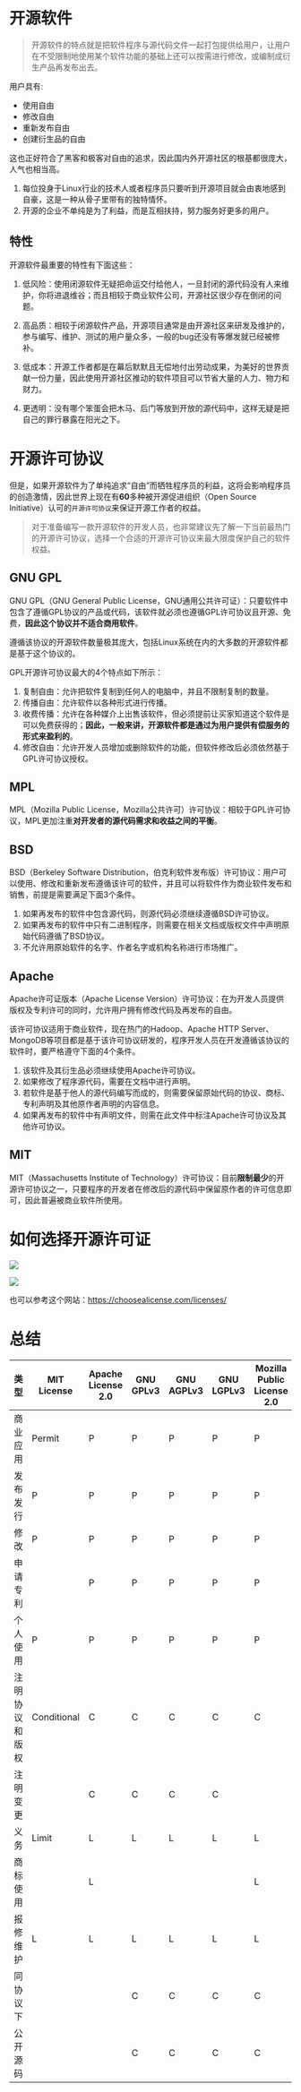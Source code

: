 # 开源软件
> 开源软件的特点就是把软件程序与源代码文件一起打包提供给用户，让用户在不受限制地使用某个软件功能的基础上还可以按需进行修改，或编制成衍生产品再发布出去。

用户具有:
- 使用自由
- 修改自由
- 重新发布自由
- 创建衍生品的自由

这也正好符合了黑客和极客对自由的追求，因此国内外开源社区的根基都很庞大，人气也相当高。

1. 每位投身于Linux行业的技术人或者程序员只要听到开源项目就会由衷地感到自豪，这是一种从骨子里带有的独特情怀。
2. 开源的企业不单纯是为了利益，而是互相扶持，努力服务好更多的用户。

## 特性
开源软件最重要的特性有下面这些：
1. 低风险：使用闭源软件无疑把命运交付给他人，一旦封闭的源代码没有人来维护，你将进退维谷；而且相较于商业软件公司，开源社区很少存在倒闭的问题。

2. 高品质：相较于闭源软件产品，开源项目通常是由开源社区来研发及维护的，参与编写、维护、测试的用户量众多，一般的bug还没有等爆发就已经被修补。

3. 低成本：开源工作者都是在幕后默默且无偿地付出劳动成果，为美好的世界贡献一份力量，因此使用开源社区推动的软件项目可以节省大量的人力、物力和财力。

4. 更透明：没有哪个笨蛋会把木马、后门等放到开放的源代码中，这样无疑是把自己的罪行暴露在阳光之下。

# 开源许可协议
但是，如果开源软件为了单纯追求“自由”而牺牲程序员的利益，这将会影响程序员的创造激情，因此世界上现在有**60**多种被开源促进组织（Open Source Initiative）认可的`开源许可协议`来保证开源工作者的权益。

> 对于准备编写一款开源软件的开发人员，也非常建议先了解一下当前最热门的开源许可协议，选择一个合适的开源许可协议来最大限度保护自己的软件权益。

## GNU GPL
GNU GPL（GNU General Public License，GNU通用公共许可证）：只要软件中包含了遵循GPL协议的产品或代码，该软件就必须也遵循GPL许可协议且开源、免费，**因此这个协议并不适合商用软件**。

遵循该协议的开源软件数量极其庞大，包括Linux系统在内的大多数的开源软件都是基于这个协议的。

GPL开源许可协议最大的4个特点如下所示：
1. 复制自由：允许把软件复制到任何人的电脑中，并且不限制复制的数量。
2. 传播自由：允许软件以各种形式进行传播。
3. 收费传播：允许在各种媒介上出售该软件，但必须提前让买家知道这个软件是可以免费获得的；**因此，一般来讲，开源软件都是通过为用户提供有偿服务的形式来盈利的**。
4. 修改自由：允许开发人员增加或删除软件的功能，但软件修改后必须依然基于GPL许可协议授权。

## MPL
MPL（Mozilla Public License，Mozilla公共许可）许可协议：相较于GPL许可协议，MPL更加注重**对开发者的源代码需求和收益之间的平衡**。

## BSD
BSD（Berkeley Software Distribution，伯克利软件发布版）许可协议：用户可以使用、修改和重新发布遵循该许可的软件，并且可以将软件作为商业软件发布和销售，前提是需要满足下面3个条件。 

1. 如果再发布的软件中包含源代码，则源代码必须继续遵循BSD许可协议。
2. 如果再发布的软件中只有二进制程序，则需要在相关文档或版权文件中声明原始代码遵循了BSD协议。
3. 不允许用原始软件的名字、作者名字或机构名称进行市场推广。

## Apache
Apache许可证版本（Apache License Version）许可协议：在为开发人员提供版权及专利许可的同时，允许用户拥有修改代码及再发布的自由。

该许可协议适用于商业软件，现在热门的Hadoop、Apache HTTP Server、MongoDB等项目都是基于该许可协议研发的，程序开发人员在开发遵循该协议的软件时，要严格遵守下面的4个条件。 

1. 该软件及其衍生品必须继续使用Apache许可协议。
2. 如果修改了程序源代码，需要在文档中进行声明。
3. 若软件是基于他人的源代码编写而成的，则需要保留原始代码的协议、商标、专利声明及其他原作者声明的内容信息。
4. 如果再发布的软件中有声明文件，则需在此文件中标注Apache许可协议及其他许可协议。

## MIT
MIT（Massachusetts Institute of Technology）许可协议：目前**限制最少**的开源许可协议之一，只要程序的开发者在修改后的源代码中保留原作者的许可信息即可，因此普遍被商业软件所使用。

# 如何选择开源许可证


![](https://pic1.zhimg.com/80/3e5cb4629d991c4b826788fe3e2877e5_hd.jpg)

![](https://coolshell.cn/wp-content/uploads/2011/05/Infographic-of-popular-software-licenses.jpg)


也可以参考这个网站：https://choosealicense.com/licenses/

# 总结
类型|MIT License|Apache License 2.0|GNU GPLv3|GNU AGPLv3|GNU LGPLv3|Mozilla Public License 2.0|The Unlicense
---|---|---|--|---|---|---|---
商业应用|Permit|P|P|P|P|P|P
发布发行|P|P|P|P|P|P|P
修改|P|P|P|P|P|P|P
申请专利||P|P|P|P|P
个人使用|P|P|P|P|P|P|P
注明协议和版权|Conditional|C|C|C|C|C
注明变更||C|C|C|C
义务|Limit|L|L|L|L|L|L
商标使用||L||||L
报修维护|L|L|L|L|L|L|L
同协议下|||C|C|C|C
公开源码|||C|C|C|C